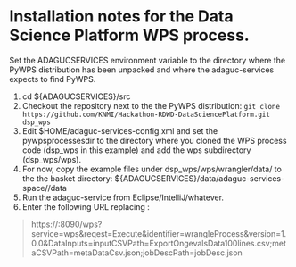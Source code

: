 # Installation notes for the Data Science Platform WPS process.

Set the ADAGUCSERVICES environment variable to the directory where the PyWPS
distribution has been unpacked and where the adaguc-services expects to find
PyWPS.

1. cd ${ADAGUCSERVICES}/src
1. Checkout the repository next to the the PyWPS distribution:
```git clone https://github.com/KNMI/Hackathon-RDWD-DataSciencePlatform.git dsp_wps```
1. Edit $HOME/adaguc-services-config.xml and set the pywpsprocessesdir to
the directory where you cloned the WPS process code (dsp_wps in this
example) and add the wps subdirectory (dsp_wps/wps).
1. For now, copy the example files under dsp_wps/wps/wrangler/data/ to the
the basket directory: ${ADAGUCSERVICES}/data/adaguc-services-space/<user>/data
1. Run the adaguc-service from Eclipse/IntelliJ/whatever.
1. Enter the following URL replacing <yourhostname>:
> https://<yourhostname>:8090/wps?service=wps&reqest=Execute&identifier=wrangleProcess&version=1.0.0&DataInputs=inputCSVPath=ExportOngevalsData100lines.csv;metaCSVPath=metaDataCsv.json;jobDescPath=jobDesc.json

